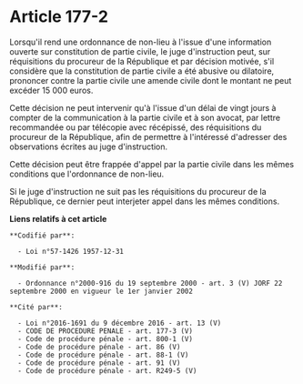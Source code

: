 # Article 177-2

Lorsqu'il rend une ordonnance de non-lieu à l'issue d'une information ouverte sur constitution de partie civile, le juge
d'instruction peut, sur réquisitions du procureur de la République et par décision motivée, s'il considère que la
constitution de partie civile a été abusive ou dilatoire, prononcer contre la partie civile une amende civile dont le montant
ne peut excéder 15 000 euros.

Cette décision ne peut intervenir qu'à l'issue d'un délai de vingt jours à compter de la communication à la partie civile et
à son avocat, par lettre recommandée ou par télécopie avec récépissé, des réquisitions du procureur de la République, afin de
permettre à l'intéressé d'adresser des observations écrites au juge d'instruction.

Cette décision peut être frappée d'appel par la partie civile dans les mêmes conditions que l'ordonnance de non-lieu.

Si le juge d'instruction ne suit pas les réquisitions du procureur de la République, ce dernier peut interjeter appel dans
les mêmes conditions.

**Liens relatifs à cet article**

	**Codifié par**:

	  - Loi n°57-1426 1957-12-31

	**Modifié par**:

	  - Ordonnance n°2000-916 du 19 septembre 2000 - art. 3 (V) JORF 22 septembre 2000 en vigueur le 1er janvier 2002

	**Cité par**:

	  - Loi n°2016-1691 du 9 décembre 2016 - art. 13 (V)
	  - CODE DE PROCEDURE PENALE - art. 177-3 (V)
	  - Code de procédure pénale - art. 800-1 (V)
	  - Code de procédure pénale - art. 86 (V)
	  - Code de procédure pénale - art. 88-1 (V)
	  - Code de procédure pénale - art. 91 (V)
	  - Code de procédure pénale - art. R249-5 (V)
